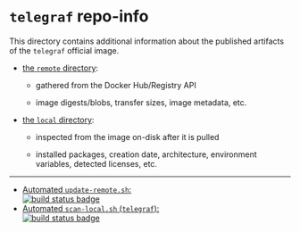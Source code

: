 # `telegraf` repo-info

This directory contains additional information about the published artifacts of the `telegraf` official image.

-	[the `remote` directory](remote/):

	-	gathered from the Docker Hub/Registry API

	-	image digests/blobs, transfer sizes, image metadata, etc.

-	[the `local` directory](local/):

	-	inspected from the image on-disk after it is pulled

	-	installed packages, creation date, architecture, environment variables, detected licenses, etc.

---

-	[Automated `update-remote.sh`:  
	![build status badge](https://doi-janky.infosiftr.net/job/repo-info/job/remote/badge/icon)](https://doi-janky.infosiftr.net/job/repo-info/job/remote/)
-	[Automated `scan-local.sh` (`telegraf`):  
	![build status badge](https://doi-janky.infosiftr.net/job/repo-info/job/local/job/telegraf/badge/icon)](https://doi-janky.infosiftr.net/job/repo-info/job/local/job/telegraf)
